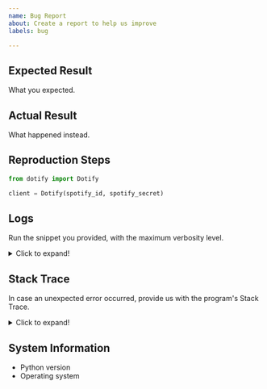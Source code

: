 ```yaml
---
name: Bug Report
about: Create a report to help us improve
labels: bug

---
```


## Expected Result

What you expected.

## Actual Result

What happened instead.

## Reproduction Steps

```python
from dotify import Dotify

client = Dotify(spotify_id, spotify_secret)

```

## Logs

Run the snippet you provided, with the maximum verbosity level.

<details>
  <summary>Click to expand!</summary>

  <pre>
    <code>
        PASTE THE LOGS HERE !
    </code>
  </pre>
</details>

## Stack Trace

In case an unexpected error occurred, provide us with the program's Stack Trace.

<details>
  <summary>Click to expand!</summary>

  <pre>
    <code>
        PASTE THE STACK TRACE HERE !
    </code>
  </pre>
</details>

## System Information

- Python version
- Operating system
